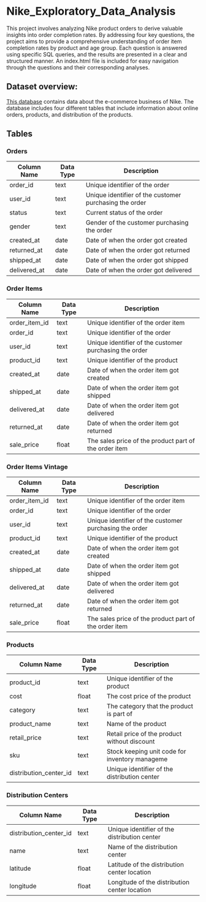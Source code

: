 # Nike_Exploratory_Data_Analysis

This project involves analyzing Nike product orders to derive valuable insights into order completion rates. By addressing four key questions, the project aims to provide a comprehensive understanding of order item completion rates by product and age group. Each question is answered using specific SQL queries, and the results are presented in a clear and structured manner. An index.html file is included for easy navigation through the questions and their corresponding analyses.

## Dataset overview:

[This database](postgres://Test:bQNxVzJL4g6u@ep-noisy-flower-846766.us-east-2.aws.neon.tech/SQL_2_3) contains data about the e-commerce business of Nike. The database includes four different tables that include information about online orders, products, and distribution of the products.

## Tables

### Orders

| Column Name  | Data Type | Description                                            |
| ------------ | --------- | ------------------------------------------------------ |
| order_id     | text      | Unique identifier of the order                         |
| user_id      | text      | Unique identifier of the customer purchasing the order |
| status       | text      | Current status of the order                            |
| gender       | text      | Gender of the customer purchasing the order            |
| created_at   | date      | Date of when the order got created                     |
| returned_at  | date      | Date of when the order got returned                    |
| shipped_at   | date      | Date of when the order got shipped                     |
| delivered_at | date      | Date of when the order got delivered                   |

### Order Items

| Column Name   | Data Type | Description                                            |
| ------------- | --------- | ------------------------------------------------------ |
| order_item_id | text      | Unique identifier of the order item                    |
| order_id      | text      | Unique identifier of the order                         |
| user_id       | text      | Unique identifier of the customer purchasing the order |
| product_id    | text      | Unique identifier of the product                       |
| created_at    | date      | Date of when the order item got created                |
| shipped_at    | date      | Date of when the order item got shipped                |
| delivered_at  | date      | Date of when the order item got delivered              |
| returned_at   | date      | Date of when the order item got returned               |
| sale_price    | float     | The sales price of the product part of the order item  |

### Order Items Vintage

| Column Name   | Data Type | Description                                            |
| ------------- | --------- | ------------------------------------------------------ |
| order_item_id | text      | Unique identifier of the order item                    |
| order_id      | text      | Unique identifier of the order                         |
| user_id       | text      | Unique identifier of the customer purchasing the order |
| product_id    | text      | Unique identifier of the product                       |
| created_at    | date      | Date of when the order item got created                |
| shipped_at    | date      | Date of when the order item got shipped                |
| delivered_at  | date      | Date of when the order item got delivered              |
| returned_at   | date      | Date of when the order item got returned               |
| sale_price    | float     | The sales price of the product part of the order item  |

### Products

| Column Name            | Data Type | Description                                    |
| ---------------------- | --------- | ---------------------------------------------- |
| product_id             | text      | Unique identifier of the product               |
| cost                   | float     | The cost price of the product                  |
| category               | text      | The category that the product is part of       |
| product_name           | text      | Name of the product                            |
| retail_price           | text      | Retail price of the product without discount   |
| sku                    | text      | Stock keeping unit code for inventory manageme |
| distribution_center_id | text      | Unique identifier of the distribution center   |

### Distribution Centers

| Column Name            | Data Type | Description                                   |
| ---------------------- | --------- | --------------------------------------------- |
| distribution_center_id | text      | Unique identifier of the distribution center  |
| name                   | text      | Name of the distribution center               |
| latitude               | float     | Latitude of the distribution center location  |
| longitude              | float     | Longitude of the distribution center location |
